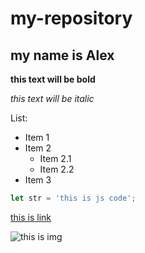 # my-repository
## my name is Alex

**this text will be bold**

*this text will be italic*

List:
 * Item 1
 * Item 2
   * Item 2.1
   * Item 2.2
 * Item 3

```javascript
let str = 'this is js code';
```

[this is link](https://github.com)

![this is img](https://t4.ftcdn.net/jpg/04/35/74/31/360_F_435743102_T53hHHStQipqs9w2XOIKI1cArHIwE3XX.jpg)
